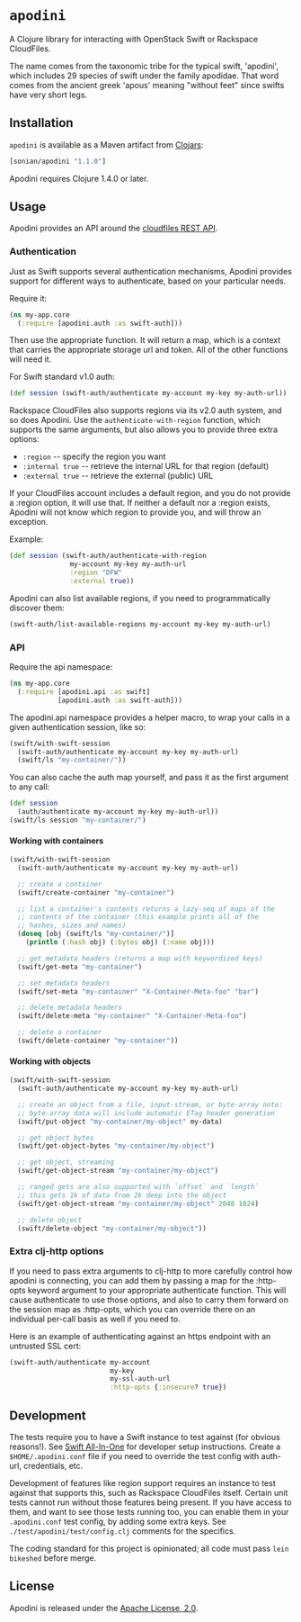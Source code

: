 # `apodini`

A Clojure library for interacting with OpenStack Swift or Rackspace
CloudFiles.

The name comes from the taxonomic tribe for the typical swift,
'apodini', which includes 29 species of swift under the family
apodidae. That word comes from the ancient greek 'apous' meaning
"without feet" since swifts have very short legs.

## Installation

`apodini` is available as a Maven artifact from
[Clojars](http://clojars.org/sonian/apodini):

```clojure
[sonian/apodini "1.1.0"]
```

Apodini requires Clojure 1.4.0 or later.

## Usage

Apodini provides an API around the [cloudfiles REST
API](http://docs.rackspace.com/files/api/v1/cf-devguide/content/Overview-d1e70.html).

### Authentication

Just as Swift supports several authentication mechanisms, Apodini
provides support for different ways to authenticate, based on your
particular needs.

Require it:

```clojure 
(ns my-app.core 
  (:require [apodini.auth :as swift-auth]))
```

Then use the appropriate function. It will return a map, which is a context
that carries the appropriate storage url and token. All of the other functions
will need it.

For Swift standard v1.0 auth:

```clojure 
(def session (swift-auth/authenticate my-account my-key my-auth-url))
```

Rackspace CloudFiles also supports regions via its v2.0 auth system, and so 
does Apodini. Use the `authenticate-with-region` function, which supports the
same arguments, but also allows you to provide three extra options:

* `:region` -- specify the region you want
* `:internal true` -- retrieve the internal URL for that region (default)
* `:external true` -- retrieve the external (public) URL

If your CloudFiles account includes a default region, and you do not provide
a :region option, it will use that. If neither a default nor a :region exists,
Apodini will not know which region to provide you, and will throw an exception.

Example:

```clojure
(def session (swift-auth/authenticate-with-region
               my-account my-key my-auth-url
               :region "DFW"
               :external true))
```

Apodini can also list available regions, if you need to programmatically discover
them:

```clojure
(swift-auth/list-available-regions my-account my-key my-auth-url)
```

### API

Require the api namespace:

```clojure
(ns my-app.core 
  (:require [apodini.api :as swift]
            [apodini.auth :as swift-auth]))
```

The apodini.api namespace provides a helper macro, to wrap your calls
in a given authentication session, like so:

```clojure
(swift/with-swift-session 
  (swift-auth/authenticate my-account my-key my-auth-url)
  (swift/ls "my-container/"))
```

You can also cache the auth map yourself, and pass it as the first
argument to any call:

```clojure
(def session 
  (auth/authenticate my-account my-key my-auth-url)) 
(swift/ls session "my-container/")
```

#### Working with containers

```clojure 
(swift/with-swift-session
  (swift-auth/authenticate my-account my-key my-auth-url)

  ;; create a container 
  (swift/create-container "my-container")

  ;; list a container's contents returns a lazy-seq of maps of the
  ;; contents of the container (this example prints all of the
  ;; hashes, sizes and names) 
  (doseq [obj (swift/ls "my-container/")] 
    (println (:hash obj) (:bytes obj) (:name obj)))

  ;; get metadata headers (returns a map with keywordized keys)
  (swift/get-meta "my-container")

  ;; set metadata headers 
  (swift/set-meta "my-container" "X-Container-Meta-foo" "bar")

  ;; delete metadata headers 
  (swift/delete-meta "my-container" "X-Container-Meta-foo")

  ;; delete a container 
  (swift/delete-container "my-container"))
```

#### Working with objects

```clojure 
(swift/with-swift-session 
  (swift-auth/authenticate my-account my-key my-auth-url)

  ;; create an object from a file, input-stream, or byte-array note:
  ;; byte-array data will include automatic ETag header generation
  (swift/put-object "my-container/my-object" my-data)

  ;; get object bytes 
  (swift/get-object-bytes "my-container/my-object")

  ;; get object, streaming 
  (swift/get-object-stream "my-container/my-object")

  ;; ranged gets are also supported with `offset` and `length`
  ;; this gets 1k of data from 2k deep into the object
  (swift/get-object-stream "my-container/my-object" 2048 1024)

  ;; delete object 
  (swift/delete-object "my-container/my-object"))

```

### Extra clj-http options

If you need to pass extra arguments to clj-http to more carefully
control how apodini is connecting, you can add them by passing a map
for the :http-opts keyword argument to your appropriate authenticate
function. This will cause authenticate to use those options, and also
to carry them forward on the session map as :http-opts, which you can
override there on an individual per-call basis as well if you need to.

Here is an example of authenticating against an https endpoint with an
untrusted SSL cert:

```clojure
(swift-auth/authenticate my-account 
                         my-key 
                         my-ssl-auth-url 
                         :http-opts {:insecure? true})
```

## Development

The tests require you to have a Swift instance to test against (for
obvious reasons!). See [Swift
All-In-One](http://docs.openstack.org/developer/swift/development_saio.html)
for developer setup instructions. Create a `$HOME/.apodini.conf` file if
you need to override the test config with auth-url, credentials, etc.

Development of features like region support requires an instance to test
against that supports this, such as Rackspace CloudFiles itself. Certain
unit tests cannot run without those features being present. If you have
access to them, and want to see those tests running too, you can enable
them in your `.apodini.conf` test config, by adding some extra keys. See
`./test/apodini/test/config.clj` comments for the specifics.

The coding standard for this project is opinionated; all code must
pass `lein bikeshed` before merge.

## License

Apodini is released under the [Apache License, 2.0](https://raw.github.com/sonian/apodini/master/LICENSE.txt).
